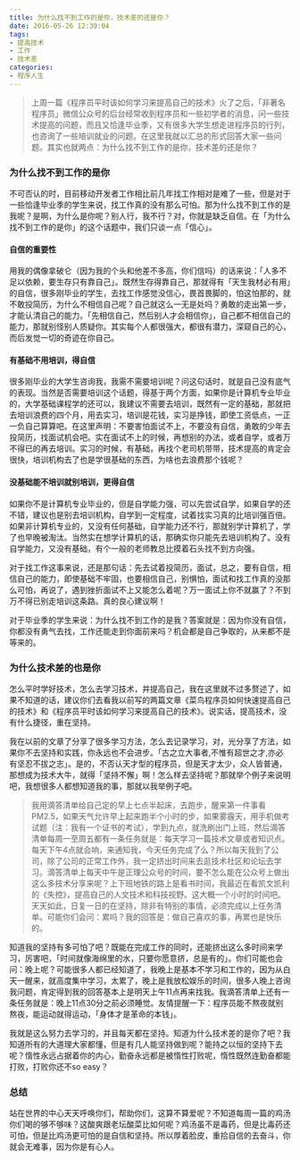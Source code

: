 ```yaml
---
title: 为什么找不到工作的是你，技术差的还是你？
date: 2016-05-26 12:39:04
tags:
- 提高技术
- 工作
- 技术差
categories: 
- 程序人生
---
```

>上周一篇《程序员平时该如何学习来提高自己的技术》火了之后，「非著名程序员」微信公众号的后台经常收到程序员和一些初学者的消息，问一些技术提高的问题，而且又恰逢毕业季，又有很多大学生想走进程序员的行列，也咨询了一些培训就业的问题。在这里我就以汇总的形式回答大家一些问题。其实也就两点：为什么找不到工作的是你，技术差的还是你？

### 为什么找不到工作的是你
不可否认的时，目前移动开发者工作相比前几年找工作相对是难了一些，但是对于一些恰逢毕业季的学生来说，找工作真的没有那么可怕。那为什么找不到工作的是我呢？是啊，为什么是你呢？别人行，我不行？对，你就是缺乏自信。在「为什么找不到工作的是你」的这个话题中，我们只谈一点「信心」。

#### 自信的重要性
用我的偶像拿破仑（因为我的个头和他差不多高，你们信吗）的话来说：「人多不足以依赖，要生存只有靠自己」。既然生存得靠自己，那就得有「天生我材必有用」的自信，很多刚毕业的学生，去找工作感觉没信心，畏首畏脚的，怕这怕那的，就不敢投简历，为什么不相信自己呢？自己就这么一无是处吗？勇敢的走出第一步，才能认清自己的能力。「先相信自己，然后别人才会相信你」，自己都不相信自己的能力，那就别怪别人质疑你。其实每个人都很强大，都很有潜力，深窥自己的心，而后发觉一切的奇迹在你自己。
<!--more-->
#### 有基础不用培训，得自信
很多刚毕业的大学生咨询我，我需不需要培训呢？问这句话时，就是自己没有底气的表现。当然是否需要培训这个话题，得基于两个方面，如果你是计算机专业毕业的，大学基础课程学的还可以，我建议不需要去培训，既然有一定的基础，那就把去培训浪费的四个月，用去实习，培训是花钱，实习是挣钱，即使工资低点，一正一负自己算算吧。在这里声明：不要害怕面试不上，不要没有自信，勇敢的少年去投简历，找面试机会吧。实在面试不上的时候，再想别的办法，或者自学，或者万不得已的再去培训。实习的时候，有基础，再找个老司机带带，技术提高的肯定会很快，培训机构去了也是学很基础的东西，为啥也去浪费那个钱呢？

#### 没基础能不培训就别培训，更得自信
如果你不是计算机专业毕业的，但是自学能力强，可以先尝试自学，如果自学的还不错，建议也是别去培训机构，自学到一定程度，试着找实习真的比培训强百倍。如果非计算机专业的，又没有任何基础，自学能力还不行，那就别学计算机了，学了也早晚被淘汰。当然实在想学计算机的话，那确实你只能先去培训机构了。没有自学能力，又没有基础，有个一般的老师教总比摸着石头找不到方向强。

对于找工作这事来说，还是那句话：先去试着投简历，面试，总之，要有自信，相信自己的能力，即使基础不牢固，也要相信自己，别惧怕，面试和找工作真的没那么可怕，再说了，遇到挫折面试不上又能怎么着呢？万一面试上你不就赢了？不到万不得已别走培训这条路。真的良心建议啊！

对于毕业季的学生来说：为什么找不到工作的是我？答案就是：因为你没有自信，你都没有勇气去找，工作还能走到你面前来吗？机会都是自己争取的，从来都不是等来的。

###  为什么技术差的也是你
怎么平时学好技术，怎么去学习技术，并提高自己，我在这里就不过多赘述了，如果不知道的话，建议你们去看我以前写的两篇文章《菜鸟程序员如何快速提高自己的技术》和《程序员平时该如何学习来提高自己的技术》。说实话，提高技术，没有什么捷径，重在坚持。

我在以前的文章了分享了很多学习方法，怎么去记录学习，对，光分享了方法，如果你不去坚持和实践，你永远也不会进步。「古之立大事者,不惟有超世之才,亦必有坚忍不拔之志」。是的，不否认天才型的程序员，但是天才太少，众人皆普通，那想成为技术大牛，就得「坚持不懈」啊！怎么样去坚持呢？那就举个例子来说明吧，我想很多人都想知道我的事，那就以我举例子吧。

>我用滴答清单给自己定的早上七点半起床，去跑步，醒来第一件事看PM2.5，如果天气允许早上起来跑半个小时的步，如果雾霾天，用手机做考试题（注：我有一个证书的考试），学到九点，就洗刷出门上班，然后滴答清单每周一至周五都有一条任务就是：每天学习一篇技术文章或者知识点。每天下午4点就会响，来通知我，今天任务完成了么？所以每天我到了公司，除了公司的正常工作外，我一定挤出时间来去逛技术社区和论坛去学习。滴答清单上每天中午是正理公众号的时间，要不怎么能在公众号上做出这么多技术分享来呢？上下班地铁的路上是看书时间，我最近在看凯文凯利的《失控》，提高自己的人文技术和科技视野。这大概一个小时的时间吧。天天如此，日复一日的在坚持，除非有特别的事情，必须完成以上任务清单。可能你们会问：累吗？我的回答是：做自己喜欢的事，再累也是快乐的。

知道我的坚持有多可怕了吧？既能在完成工作的同时，还能挤出这么多时间来学习，厉害吧，「时间就像海绵里的水，只要你愿意挤，总是有的」。你们可能也会问：晚上呢？可能很多人都已经知道了，我晚上是基本不学习和工作的，因为从白天一醒来，就高度集中学习，太累了，晚上是我放松娱乐的时间，很多人晚上咨询我问题，肯定得到我的回答基本上是明天上午11点再来找我。我滴答清单上还有一条任务就是：晚上11点30分之前必须睡觉。友情提醒一下：程序员能不熬夜就别熬夜，能运动就得运动，「身体才是革命的本钱」。

我就是这么努力去学习的，并且每天都在坚持。知道为什么技术差的是你了吧？我知道所有的大道理大家都懂，但是有几人能坚持做到呢？能持之以恒的坚持下去呢？惰性永远占据着你的内心，勤奋永远都是被惰性打败呢，惰性既然连勤奋都能打败，打败你还不so easy？

### 总结
站在世界的中心天天呼唤你们，帮助你们，这算不算爱呢？不知道每周一篇的鸡汤你们喝的够不够味？这酸爽跟老坛酸菜比如何呢？鸡汤虽不是毒药，但是比毒药还可怕，但是比鸡汤更可怕的是自信和坚持。所以厚着脸皮，重拾自信的去奋斗，你就会无难事，因为你是有心人。

